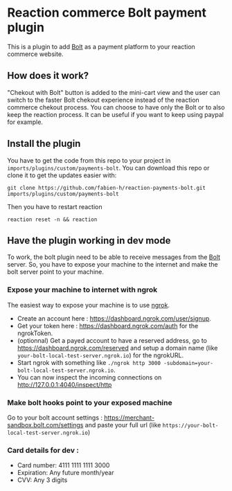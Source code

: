 # Reaction commerce Bolt payment plugin

This is a plugin to add [Bolt](https://bolt.com/) as a payment platform to your reaction commerce website.

## How does it work?

"Chekout with Bolt" button is added to the mini-cart view and the user can switch to the faster Bolt chekout experience instead of the reaction commerce chekout process. You can choose to have only the Bolt or to also keep the reaction process. It can be useful if you want to keep using paypal for example.

## Install the plugin

You have to get the code from this repo to your project in `imports/plugins/custom/payments-bolt`. You can download this repo or clone it to get the updates easier with:

    git clone https://github.com/fabien-h/reaction-payments-bolt.git imports/plugins/custom/payments-bolt

Then you have to restart reaction

    reaction reset -n && reaction

## Have the plugin working in dev mode

To work, the bolt plugin need to be able to receive messages from the [Bolt](https://bolt.com/) server. So, you have to expose your machine to the internet and make the bolt server point to your machine.

### Expose your machine to internet with ngrok

The easiest way to expose your machine is to use [ngrok](https://ngrok.com/).

- Create an account here : <https://dashboard.ngrok.com/user/signup>.
- Get your token here : <https://dashboard.ngrok.com/auth> for the ngrokToken.
- (optionnal) Get a payed account to have a reserved address, go to <https://dashboard.ngrok.com/reserved> and setup a domain name (like `your-bolt-local-test-server.ngrok.io`) for the ngrokURL.
- Start ngrok with something like `./ngrok http 3000 -subdomain=your-bolt-local-test-server.ngrok.io`.
- You can now inspect the incoming connections on <http://127.0.0.1:4040/inspect/http>

### Make bolt hooks point to your exposed machine

Go to your bolt account settings : <https://merchant-sandbox.bolt.com/settings> and paste your full url (like `https://your-bolt-local-test-server.ngrok.io`)

### Card details for dev :

- Card number: 4111 1111 1111 3000
- Expiration: Any future month/year
- CVV: Any 3 digits
